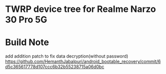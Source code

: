 # TWRP device tree for Realme Narzo 30 Pro 5G

# Build Note 
add addition patch to fix data decryption(without password)
https://github.com/HemanthJabalpuri/android_bootable_recovery/commit/6d5c365617778d107ccc6b32b55238715a06d0bc

